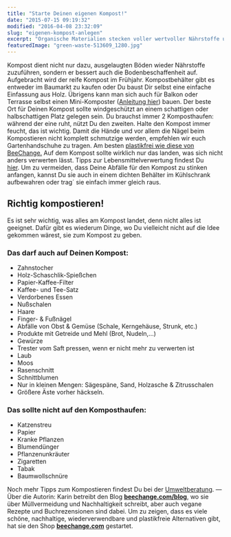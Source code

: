 ```yaml
---
title: "Starte Deinen eigenen Kompost!"
date: "2015-07-15 09:19:32"
modified: "2016-04-08 23:32:09"
slug: "eigenen-kompost-anlegen"
excerpt: "Organische Materialien stecken voller wertvoller Nährstoffe und dienen uns in Form von Kompost zur Düngung unserer Pflanzen. Hast Du schon einen Kompost angelegt?"
featuredImage: "green-waste-513609_1280.jpg"
---
```


Kompost dient nicht nur dazu, ausgelaugten Böden wieder Nährstoffe zuzuführen, sondern er bessert auch die Bodenbeschaffenheit auf. Aufgebracht wird der reife Kompost im Frühjahr. Kompostbehälter gibt es entweder im Baumarkt zu kaufen oder Du baust Dir selbst eine einfache Einfassung aus Holz. Übrigens kann man sich auch für Balkon oder Terrasse selbst einen Mini-Komposter ([Anleitung hier](http://images.umweltberatung.at/htm/infoblatt_minikompost_dt.pdf)) bauen. Der beste Ort für Deinen Kompost sollte windgeschützt an einem schattigen oder halbschattigen Platz gelegen sein. Du brauchst immer 2 Komposthaufen: während der eine ruht, nützt Du den zweiten. Halte den Kompost immer feucht, das ist wichtig. Damit die Hände und vor allem die Nägel beim Kompostieren nicht komplett schmutzige werden, empfehlen wir euch Gartenhandschuhe zu tragen. Am besten [plastikfrei wie diese von BeeChange.](http://www.beechange.com/bio-garten-co/252-gartenhandschuhe-bio-fair.html) Auf dem Kompost sollte wirklich nur das landen, was sich nicht anders verwerten lässt. Tipps zur Lebensmittelverwertung findest Du [hier](https://www.veganblatt.com/gegen-lebensmittel-verschwendung). Um zu vermeiden, dass Deine Abfälle für den Kompost zu stinken anfangen, kannst Du sie auch in einem dichten Behälter im Kühlschrank aufbewahren oder trag´ sie einfach immer gleich raus.

## Richtig kompostieren!

Es ist sehr wichtig, was alles am Kompost landet, denn nicht alles ist geeignet. Dafür gibt es wiederum Dinge, wo Du vielleicht nicht auf die Idee gekommen wärest, sie zum Kompost zu geben.

### Das darf auch auf Deinen Kompost:

*   Zahnstocher
*   Holz-Schaschlik-Spießchen
*   Papier-Kaffee-Filter
*   Kaffee- und Tee-Satz
*   Verdorbenes Essen
*   Nußschalen
*   Haare
*   Finger- & Fußnägel
*   Abfälle von Obst & Gemüse (Schale, Kerngehäuse, Strunk, etc.)
*   Produkte mit Getreide und Mehl (Brot, Nudeln,...)
*   Gewürze
*   Trester vom Saft pressen, wenn er nicht mehr zu verwerten ist
*   Laub
*   Moos
*   Rasenschnitt
*   Schnittblumen
*   Nur in kleinen Mengen: Sägespäne, Sand, Holzasche & Zitrusschalen
*   Größere Äste vorher häckseln.

### Das sollte nicht auf den Komposthaufen:

*   Katzenstreu
*   Papier
*   Kranke Pflanzen
*   Blumendünger
*   Pflanzenunkräuter
*   Zigaretten
*   Tabak
*   Baumwollschnüre

Noch mehr Tipps zum Kompostieren findest Du bei der [Umweltberatung](http://www.umweltberatung.at/richtig-kompostieren). — Über die Autorin: Karin betreibt den Blog [**beechange.com/blog**](http://www.beechange.com/blog/), wo sie über Müllvermeidung und Nachhaltigkeit schreibt, aber auch vegane Rezepte und Buchrezensionen sind dabei. Um zu zeigen, dass es viele schöne, nachhaltige, wiederverwendbare und plastikfreie Alternativen gibt, hat sie den Shop **[beechange.com](http://www.beechange.com/)** gestartet.